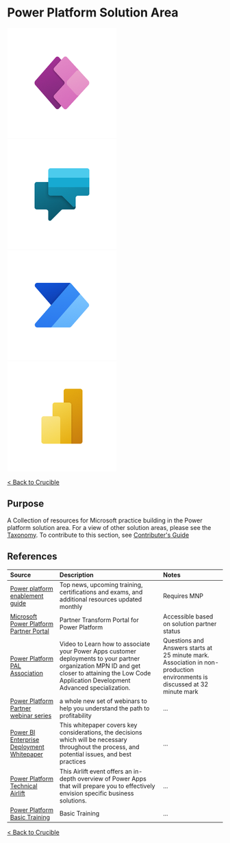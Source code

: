 # Power Platform Solution Area

![PowerApps](./Library/PowerApps_256x256.png)
![PowerVirtualAgent](./Library/PowerVirtualAgents_256x256.png)
![PowerAutomate](./Library/PowerAutomate_256x256.png)
![PowerBI](./Library/PowerBI_256x256.png)

[< Back to Crucible](./)

## Purpose
A Collection of resources for Microsoft practice building in the Power platform solution area. For a view of other solution areas, please see the [Taxonomy](Taxonomy.md). To contribute to this section, see [Contributer's Guide](Contributing.md)

## References


Source | Description | Notes
:----- | :---------- | :-----
[Power platform enablement guide](https://assetsprod.microsoft.com/mpn/en-us/power-platform-partner-enablement-guide.pdf)| Top news, upcoming training, certifications and exams, and additional resources updated monthly  | Requires MNP
[Microsoft Power Platform Partner Portal](https://powerplatformpartners.transform.microsoft.com)| Partner Transform Portal for Power Platform | Accessible based on solution partner status
[Power Platform PAL Association](https://partner.microsoft.com/en-us/training/assets/detail/associate-your-power-apps-customer-deployments-to-your-partner-org-video-mp4) | Video to Learn how to associate your Power Apps customer deployments to your partner organization MPN ID and get closer to attaining the Low Code Application Development Advanced specialization. | Questions and Answers starts at 25 minute mark.<br> Association in non-production environments is discussed at 32 minute mark
[Power Platform Partner webinar series](https://learning.eventbuilder.com/PowerPlatform)| a whole new set of webinars to help you understand the path to profitability|...
[Power BI Enterprise Deployment Whitepaper](https://aka.ms/PBIEnterpriseDeploymentWP)| This whitepaper covers key considerations, the decisions which will be necessary throughout the process, and potential issues, and best practices|...
[Power Platform Technical Airlift](https://note.microsoft.com/CatalogueDisplayPage-SRDEM32625_CatalogDisplayPage.html)| This Airlift event offers an in-depth overview of Power Apps that will prepare you to effectively envision specific business solutions. |...
[Power Platform Basic Training](https://docs.microsoft.com/en-us/learn/browse/?products=powerapps%2Cflow%2Cpower-automate&levels=beginner)| Basic Training| ...

[< Back to Crucible](./)